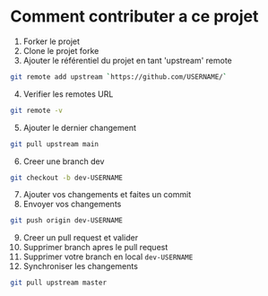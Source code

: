 # Comment contributer a ce projet

1. Forker le projet
2. Clone le projet forke
3. Ajouter le référentiel du projet en tant 'upstream' remote
```sh
git remote add upstream `https://github.com/USERNAME/`
```
4. Verifier les remotes URL
```sh
git remote -v
```
5. Ajouter le dernier changement
```sh
git pull upstream main
```
6. Creer une branch dev
```sh
git checkout -b dev-USERNAME
```
7. Ajouter vos changements et faites un commit
8. Envoyer vos changements
```sh
git push origin dev-USERNAME
```
9. Creer un pull request et valider
10. Supprimer branch apres le pull request
11. Supprimer votre branch en local `dev-USERNAME`
12. Synchroniser les changements
```sh
git pull upstream master
```

